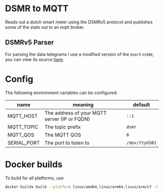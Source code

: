 # DSMR to MQTT

Reads out a dutch smart meter using the DSMRv5 protocol
and publishes some of the stats out to an mqtt broker.

## DSMRv5 Parser

For parsing the data telegrams I use a modified version of the `dsmr5` crate,
you can view its source [here](https://github.com/NULLx76/dsmr5).

# Config

The following environment variables can be configured:

| name        | meaning                                      | default        |
| ----------- | -------------------------------------------- | -------------- |
| MQTT_HOST   | The address of your MQTT server (IP or FQDN) | `::1`          |
| MQTT_TOPIC  | The topic prefix                             | `dsmr`         |
| MQTT_QOS    | The MQTT QOS                                 | `0`            |
| SERIAL_PORT | The port to listen to                        | `/dev/ttyUSB1` |

# Docker builds

To build for all platforms, use

```sh
docker buildx build --platform linux/amd64,linux/arm64,linux/arm/v7 -t dsmr2mqtt .
```
